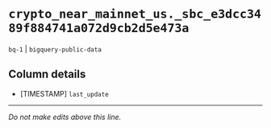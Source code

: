 # `crypto_near_mainnet_us._sbc_e3dcc3489f884741a072d9cb2d5e473a`
`bq-1` | `bigquery-public-data`

## Column details
* [TIMESTAMP] `last_update`

-------------------------------------------------------------------------------
*Do not make edits above this line.*
